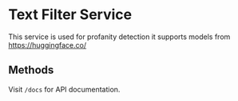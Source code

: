 # Text Filter Service

This service is used for profanity detection it supports models from https://huggingface.co/

## Methods

Visit `/docs` for API documentation.
